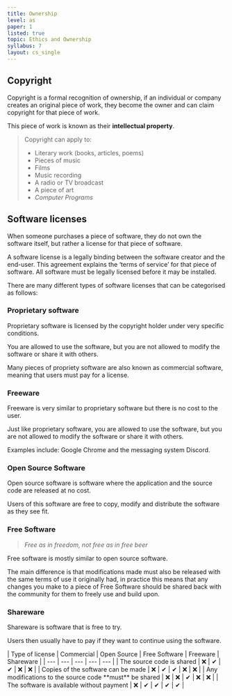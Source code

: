 ```yaml
---
title: Ownership
level: as
paper: 1
listed: true
topic: Ethics and Ownership
syllabus: 7
layout: cs_single
---
```


## Copyright
Copyright is a formal recognition of ownership, if an individual or company creates an original piece of work, they become the owner and can claim copyright for that piece of work.

This piece of work is known as their **intellectual property**.

> Copyright can apply to:
> - Literary work (books, articles, poems)
> - Pieces of music
> - Films
> - Music recording
> - A radio or TV broadcast
> - A piece of art
> - *Computer Programs*

## Software licenses

When someone purchases a piece of software, they do not own the software itself, but rather a license for that piece of software.

A software license is a legally binding between the software creator and the end-user. This agreement explains the ‘terms of service’ for that piece of software. All software must be legally licensed before it may be installed.

There are many different types of software licenses that can be categorised as follows:

### Proprietary software
Proprietary software is licensed by the copyright holder under very specific conditions. 

You are allowed to use the software, but you are not allowed to modify the software or share it with others.

Many pieces of propriety software are also known as commercial software, meaning that users must pay for a license.

### Freeware
Freeware is very similar to proprietary software but there is no cost to the user.

Just like proprietary software, you are allowed to use the software, but you are not allowed to modify the software or share it with others.

Examples include: Google Chrome and the messaging system Discord.

### Open Source Software
Open source software is software where the application and the source code are released at no cost.

Users of this software are free to copy, modify and distribute the software as they see fit.

### Free Software
> *Free as in freedom, not free as in free beer*

Free software is mostly similar to open source software.

The main difference is that modifications made must also be released with the same terms of use it originally had, in practice this means that any changes you make to a piece of Free Software should be shared back with the community for them to freely use and build upon.

### Shareware
Shareware is software that is free to try.

Users then usually have to pay if they want to continue using the software.

<div class="table-wrapper">
<table>
| Type of license | Commercial | Open Source | Free Software | Freeware | Shareware | 
| --- | --- | --- | --- | --- |
| The source code is shared | ❌ | ✔ | ✔  | ❌ | ❌ |
| Copies of the software can be made | ❌ | ✔ | ✔ | ❌ | ❌ |
| Any modifications to the source code **must** be shared | ❌ | ❌ | ✔ | ❌ | ❌ |
| The software is available without payment | ❌ | ✔ | ✔ | ✔ | ✔ | 
</table>
</div>